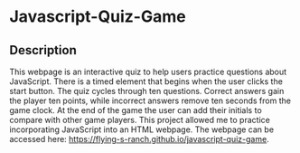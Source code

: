 # Javascript-Quiz-Game

## Description
This webpage is an interactive quiz to help users practice questions about JavaScript. There is a timed element that begins when the user clicks the start button. The quiz cycles through ten questions. Correct answers gain the player ten points, while incorrect answers remove ten seconds from the game clock. At the end of the game the user can add their initials to compare with other game players. This project allowed me to practice incorporating JavaScript into an HTML webpage. The webpage can be accessed here: https://flying-s-ranch.github.io/javascript-quiz-game. 

## 
